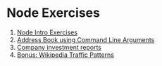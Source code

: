 # Node Exercises

1. [Node Intro Exercises](1_node_intro/README.md)
2. [Address Book using Command Line Arguments](2_address_book_cli/README.md)
3. [Company investment reports](3_companies_csv/README.md)
4. [Bonus: Wikipedia Traffic Patterns](b1_wikipedia/README.md)
